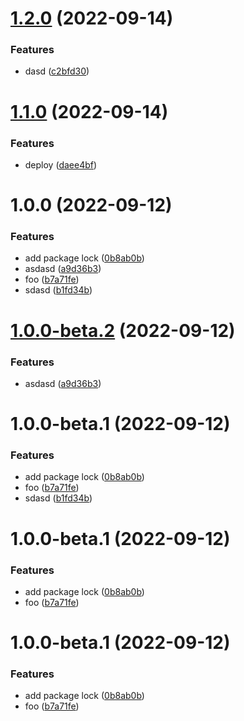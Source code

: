 # [1.2.0](https://github.com/erikhofer/test-semantic-release2/compare/v1.1.0...v1.2.0) (2022-09-14)


### Features

* dasd ([c2bfd30](https://github.com/erikhofer/test-semantic-release2/commit/c2bfd308bbc637a49f6029c16253b3159ab9b138))

# [1.1.0](https://github.com/erikhofer/test-semantic-release2/compare/v1.0.0...v1.1.0) (2022-09-14)


### Features

* deploy ([daee4bf](https://github.com/erikhofer/test-semantic-release2/commit/daee4bf351e53cff18e2233cf51e6de0c03eecbf))

# 1.0.0 (2022-09-12)


### Features

* add package lock ([0b8ab0b](https://github.com/erikhofer/test-semantic-release2/commit/0b8ab0b26d2ccfea76cd16b2917a38496ab62ee4))
* asdasd ([a9d36b3](https://github.com/erikhofer/test-semantic-release2/commit/a9d36b383c342c2a27cec9395a461e7628ddf64b))
* foo ([b7a71fe](https://github.com/erikhofer/test-semantic-release2/commit/b7a71fe1a6ddfa7c8f6999875c9ba2eda18ae826))
* sdasd ([b1fd34b](https://github.com/erikhofer/test-semantic-release2/commit/b1fd34b91ad0574626e781573f7b3e6b134e546f))

# [1.0.0-beta.2](https://github.com/erikhofer/test-semantic-release2/compare/v1.0.0-beta.1...v1.0.0-beta.2) (2022-09-12)


### Features

* asdasd ([a9d36b3](https://github.com/erikhofer/test-semantic-release2/commit/a9d36b383c342c2a27cec9395a461e7628ddf64b))

# 1.0.0-beta.1 (2022-09-12)


### Features

* add package lock ([0b8ab0b](https://github.com/erikhofer/test-semantic-release2/commit/0b8ab0b26d2ccfea76cd16b2917a38496ab62ee4))
* foo ([b7a71fe](https://github.com/erikhofer/test-semantic-release2/commit/b7a71fe1a6ddfa7c8f6999875c9ba2eda18ae826))
* sdasd ([b1fd34b](https://github.com/erikhofer/test-semantic-release2/commit/b1fd34b91ad0574626e781573f7b3e6b134e546f))

# 1.0.0-beta.1 (2022-09-12)


### Features

* add package lock ([0b8ab0b](https://github.com/erikhofer/test-semantic-release2/commit/0b8ab0b26d2ccfea76cd16b2917a38496ab62ee4))
* foo ([b7a71fe](https://github.com/erikhofer/test-semantic-release2/commit/b7a71fe1a6ddfa7c8f6999875c9ba2eda18ae826))

# 1.0.0-beta.1 (2022-09-12)


### Features

* add package lock ([0b8ab0b](https://github.com/erikhofer/test-semantic-release2/commit/0b8ab0b26d2ccfea76cd16b2917a38496ab62ee4))
* foo ([b7a71fe](https://github.com/erikhofer/test-semantic-release2/commit/b7a71fe1a6ddfa7c8f6999875c9ba2eda18ae826))

